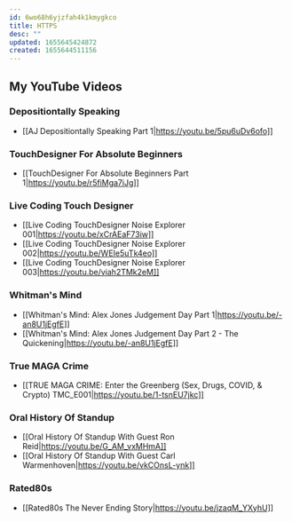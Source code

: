 ```yaml
---
id: 6wo68h6yjzfah4k1kmygkco
title: HTTPS
desc: ""
updated: 1655645424872
created: 1655644511156
---
```


## My YouTube Videos

### Depositiontally Speaking

- [[AJ Depositiontally Speaking Part 1|https://youtu.be/5pu6uDv6ofo]]

### TouchDesigner For Absolute Beginners

- [[TouchDesigner For Absolute Beginners Part 1|https://youtu.be/r5fiMga7iJg]]

### Live Coding Touch Designer

- [[Live Coding TouchDesigner Noise Explorer 001|https://youtu.be/xCrAEaF73iw]]
- [[Live Coding TouchDesigner Noise Explorer 002|https://youtu.be/WEIe5uTk4eo]]
- [[Live Coding TouchDesigner Noise Explorer 003|https://youtu.be/viah2TMk2eM]]

### Whitman's Mind

- [[Whitman's Mind: Alex Jones Judgement Day Part 1|https://youtu.be/-an8U1jEgfE]]
- [[Whitman's Mind: Alex Jones Judgement Day Part 2 - The Quickening|https://youtu.be/-an8U1jEgfE]]

### True MAGA Crime

- [[TRUE MAGA CRIME: Enter the Greenberg (Sex, Drugs, COVID, & Crypto) TMC_E001|https://youtu.be/1-tsnEU7jkc]]

### Oral History Of Standup

- [[Oral History Of Standup With Guest Ron Reid|https://youtu.be/G_AM_vxMHmA]]
- [[Oral History Of Standup With Guest Carl Warmenhoven|https://youtu.be/vkCOnsL-ynk]]

### Rated80s

- [[Rated80s The Never Ending Story|https://youtu.be/jzaqM_YXyhU]]
